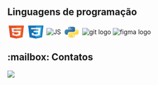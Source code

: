 <div style="display: inline_block"><br>
  <h2>Linguagens de programação</h2>
  <img align="center" alt="HTML" height="30" width="40" src="https://raw.githubusercontent.com/devicons/devicon/master/icons/html5/html5-original.svg">
  <img align="center" alt="CSS" height="30" width="40" src="https://raw.githubusercontent.com/devicons/devicon/master/icons/css3/css3-original.svg">
  <img align="center" alt="JS" height="30" width="40" src="https://cdn.jsdelivr.net/gh/devicons/devicon@latest/icons/javascript/javascript-plain.svg" />
  <img align="center" alt="Python" height="30" width="40" src="https://raw.githubusercontent.com/devicons/devicon/master/icons/python/python-original.svg">
  <img align="center" alt="git logo" height="30" width="40" src="https://cdn.simpleicons.org/git/F05032"/>
  <img align="center" alt="figma logo" height="30" width="40" src="https://cdn.jsdelivr.net/gh/devicons/devicon/icons/figma/figma-original.svg"/>
</div>

##

<div>
  <h2>:mailbox: Contatos</h2>
  <a href="https://www.linkedin.com/in/paulo-correia-5065ba318/" target="_blank"><img src="https://img.shields.io/badge/-LinkedIn-%230077B5?style=for-the-badge&logo=linkedin&logoColor=white" target="_blank"></a>
 
</div>

